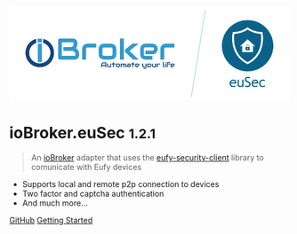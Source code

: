 ![logo](_media/ioBroker.euSec.png)

# ioBroker.euSec <small>1.2.1</small>

> An [ioBroker](https://www.iobroker.net) adapter that uses the [eufy-security-client](https://github.com/bropat/eufy-security-client) library to comunicate with Eufy devices

- Supports local and remote p2p connection to devices
- Two factor and captcha authentication
- And much more...

[GitHub](https://github.com/bropat/ioBroker.euSec/)
[Getting Started](#iobrokereusec)